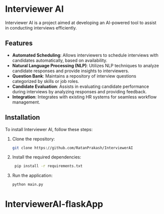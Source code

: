 # Interviewer AI

Interviewer AI is a project aimed at developing an AI-powered tool to assist in conducting interviews efficiently.

## Features

- **Automated Scheduling**: Allows interviewers to schedule interviews with candidates automatically, based on availability.
- **Natural Language Processing (NLP)**: Utilizes NLP techniques to analyze candidate responses and provide insights to interviewers.
- **Question Bank**: Maintains a repository of interview questions categorized by skills or job roles.
- **Candidate Evaluation**: Assists in evaluating candidate performance during interviews by analyzing responses and providing feedback.
- **Integration**: Integrates with existing HR systems for seamless workflow management.

## Installation

To install Interviewer AI, follow these steps:

1. Clone the repository:

   ```bash
   git clone https://github.com/RatanPrakash/InterviewerAI 
   ```

2. Install the required dependencies:

   ```bash
    pip install -r requirements.txt
    ```
3. Run the application:

   ```bash
   python main.py
   ```

<!-- ## Usage -->

<!-- To use Interviewer AI, follow these steps: -->
# InterviewerAI-flaskApp
